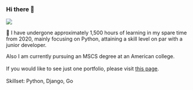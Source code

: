 ### Hi there 👋
![](https://komarev.com/ghpvc/?username=keita-sa)

🌱 I have undergone approximately 1,500 hours of learning in my spare time from 2020, mainly focusing on Python, attaining a skill level on par with a junior developer. 

Also I am currently pursuing an MSCS degree at an American college. 
</br>
</br>
If you would like to see just one portfolio, please visit [this page](https://github.com/keita-sa/classification_of_cancer_dataset/blob/main/scikit-learn%201%20classification%20of%20cancer%20dateaset.ipynb).
</br>
</br>
Skillset: Python, Django, Go

<!--
**keita-sa/keita-sa** is a ✨ _special_ ✨ repository because its `README.md` (this file) appears on your GitHub profile.

Here are some ideas to get you started:

- 🔭 I’m currently working on ...
- 🌱 I’m currently learning ...
- 👯 I’m looking to collaborate on ...
- 🤔 I’m looking for help with ...
- 💬 Ask me about ...
- 📫 How to reach me: ...
- 😄 Pronouns: ...
- ⚡ Fun fact: ...
-->
